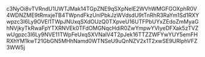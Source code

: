c3NyOi8vTVRndU1UWTJMak14TGpZNE9qSXpNelE2WVhWMGFGOXphR0V4WDNZME9tRmxjeTB4TWpndFkzUnlPbkJzWVdsdU9tTnRhR3RaYm1Sd1RXYwpzc3I6Ly9OVEl1TWpJNUxqSXdOUzQ0TXpveU16UTFPbUYxZEdoZmMyaGhNVjkyTkRwaFpYTXRNVEk0TFdOMGNqcHdiR0ZwYmpwYVIyeDFXak5zTVZwUgpzc3I6Ly9NVE11TWpFeUxqSXVNalV4T2pJek16TTZZWFYwYUY5emFHRXhYM1kwT21GbGN5MHhNamd0WTNSeU9uQnNZV2x1T2xwSE9URlphVFZ3WW5j
